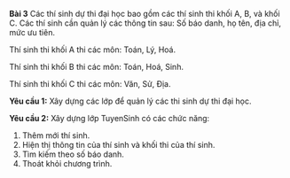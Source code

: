 **Bài 3**
Các thí sinh dự thi đại học bao gồm các thí sinh thi khối A, B, và khối C. Các thí sinh cần quản lý các thông tin sau: Số báo danh, họ tên, địa chỉ, mức ưu tiên.

Thí sinh thi khối A thi các môn: Toán, Lý, Hoá.

Thí sinh thi khối B thi các môn: Toán, Hoá, Sinh.

Thí sinh thi khối C thi các môn: Văn, Sử, Địa.

**Yêu cầu 1:** Xây dựng các lớp để quản lý các thi sinh dự thi đại học.

**Yêu cầu 2:** Xây dựng lớp TuyenSinh có các chức năng:

1. Thêm mới thí sinh.
2. Hiện thị thông tin của thí sinh và khối thi của thí sinh.
3. Tìm kiếm theo số báo danh.
4. Thoát khỏi chương trình.
